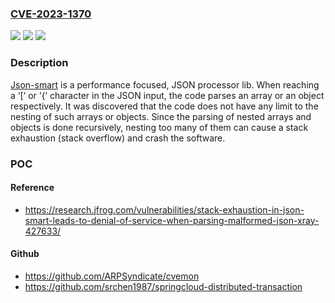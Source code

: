 ### [CVE-2023-1370](https://cve.mitre.org/cgi-bin/cvename.cgi?name=CVE-2023-1370)
![](https://img.shields.io/static/v1?label=Product&message=json-smart&color=blue)
![](https://img.shields.io/static/v1?label=Version&message=0%3C%202.4.9%20&color=brighgreen)
![](https://img.shields.io/static/v1?label=Vulnerability&message=CWE-674%20Uncontrolled%20Recursion&color=brighgreen)

### Description

[Json-smart](https://netplex.github.io/json-smart/) is a performance focused, JSON processor lib. When reaching a ‘[‘ or ‘{‘ character in the JSON input, the code parses an array or an object respectively. It was discovered that the code does not have any limit to the nesting of such arrays or objects. Since the parsing of nested arrays and objects is done recursively, nesting too many of them can cause a stack exhaustion (stack overflow) and crash the software.

### POC

#### Reference
- https://research.jfrog.com/vulnerabilities/stack-exhaustion-in-json-smart-leads-to-denial-of-service-when-parsing-malformed-json-xray-427633/

#### Github
- https://github.com/ARPSyndicate/cvemon
- https://github.com/srchen1987/springcloud-distributed-transaction

